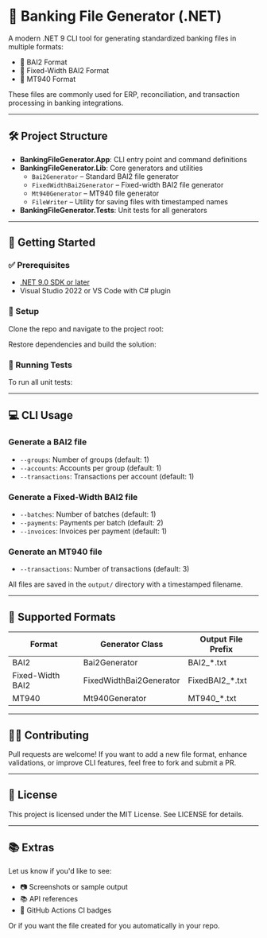 ﻿# 🏦 Banking File Generator (.NET)

A modern .NET 9 CLI tool for generating standardized banking files in multiple formats:

- 📁 BAI2 Format
- 📁 Fixed-Width BAI2 Format
- 📁 MT940 Format

These files are commonly used for ERP, reconciliation, and transaction processing in banking integrations.

---

## 🛠️ Project Structure

- **BankingFileGenerator.App**: CLI entry point and command definitions
- **BankingFileGenerator.Lib**: Core generators and utilities
  - `Bai2Generator` – Standard BAI2 file generator
  - `FixedWidthBai2Generator` – Fixed-width BAI2 file generator
  - `Mt940Generator` – MT940 file generator
  - `FileWriter` – Utility for saving files with timestamped names
- **BankingFileGenerator.Tests**: Unit tests for all generators

---

## 🚀 Getting Started

### ✅ Prerequisites

- [.NET 9.0 SDK or later](https://dotnet.microsoft.com/download)
- Visual Studio 2022 or VS Code with C# plugin

### 🧱 Setup

Clone the repo and navigate to the project root:


Restore dependencies and build the solution:


### 🧪 Running Tests

To run all unit tests:


---

## 💻 CLI Usage

### Generate a BAI2 file


- `--groups`: Number of groups (default: 1)
- `--accounts`: Accounts per group (default: 1)
- `--transactions`: Transactions per account (default: 1)

### Generate a Fixed-Width BAI2 file


- `--batches`: Number of batches (default: 1)
- `--payments`: Payments per batch (default: 2)
- `--invoices`: Invoices per payment (default: 1)

### Generate an MT940 file


- `--transactions`: Number of transactions (default: 3)

All files are saved in the `output/` directory with a timestamped filename.

---

## 🧩 Supported Formats

| Format                | Generator Class           | Output File Prefix   |
|-----------------------|--------------------------|---------------------|
| BAI2                  | Bai2Generator            | BAI2_*.txt          |
| Fixed-Width BAI2      | FixedWidthBai2Generator  | FixedBAI2_*.txt     |
| MT940                 | Mt940Generator           | MT940_*.txt         |

---

## 🧑‍💻 Contributing

Pull requests are welcome! If you want to add a new file format, enhance validations, or improve CLI features, feel free to fork and submit a PR.

---

## 📄 License

This project is licensed under the MIT License. See LICENSE for details.

---

## 📚 Extras

Let us know if you'd like to see:

- 📷 Screenshots or sample output
- 📚 API references
- 📝 GitHub Actions CI badges

Or if you want the file created for you automatically in your repo.
